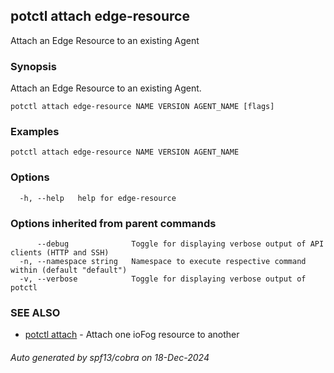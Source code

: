 ## potctl attach edge-resource

Attach an Edge Resource to an existing Agent

### Synopsis

Attach an Edge Resource to an existing Agent.

```
potctl attach edge-resource NAME VERSION AGENT_NAME [flags]
```

### Examples

```
potctl attach edge-resource NAME VERSION AGENT_NAME
```

### Options

```
  -h, --help   help for edge-resource
```

### Options inherited from parent commands

```
      --debug              Toggle for displaying verbose output of API clients (HTTP and SSH)
  -n, --namespace string   Namespace to execute respective command within (default "default")
  -v, --verbose            Toggle for displaying verbose output of potctl
```

### SEE ALSO

* [potctl attach](potctl_attach.md)	 - Attach one ioFog resource to another

###### Auto generated by spf13/cobra on 18-Dec-2024
